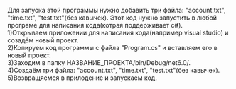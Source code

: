 Для запуска этой программы нужно добавить три файла: "account.txt", "time.txt", "test.txt"(без кавычек). Этот код нужно запустить в любой програме для написания кода(котрая поддерживает с#).  
1)Открываем приложении для написания кода(например visual studio) и созадём новый проект.  
2)Копируем код программы c файла "Program.cs" и вставляем его в новый проект.  
3)Заходим в папку НАЗВАНИЕ_ПРОЕКТА/bin/Debug/net6.0/.  
4)Создаём три файла: "account.txt", "time.txt", "test.txt"(без кавычек).  
5)Возвращяемся в прилодение и запускаем код.
